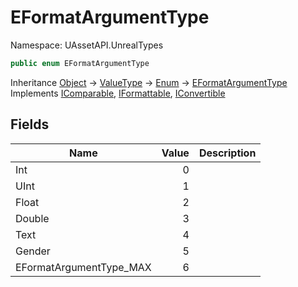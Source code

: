 # EFormatArgumentType

Namespace: UAssetAPI.UnrealTypes

```csharp
public enum EFormatArgumentType
```

Inheritance [Object](https://docs.microsoft.com/en-us/dotnet/api/system.object) → [ValueType](https://docs.microsoft.com/en-us/dotnet/api/system.valuetype) → [Enum](https://docs.microsoft.com/en-us/dotnet/api/system.enum) → [EFormatArgumentType](./uassetapi.unrealtypes.eformatargumenttype.md)<br>
Implements [IComparable](https://docs.microsoft.com/en-us/dotnet/api/system.icomparable), [IFormattable](https://docs.microsoft.com/en-us/dotnet/api/system.iformattable), [IConvertible](https://docs.microsoft.com/en-us/dotnet/api/system.iconvertible)

## Fields

| Name | Value | Description |
| --- | --: | --- |
| Int | 0 |  |
| UInt | 1 |  |
| Float | 2 |  |
| Double | 3 |  |
| Text | 4 |  |
| Gender | 5 |  |
| EFormatArgumentType_MAX | 6 |  |
